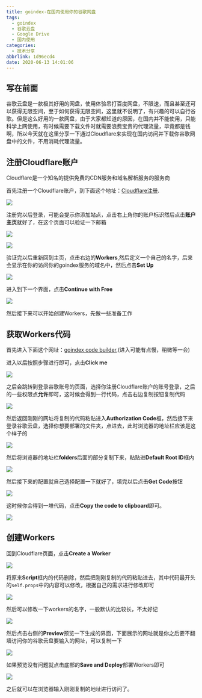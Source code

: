 ```yaml
---
title: goindex-在国内使用你的谷歌网盘
tags:
  - goindex
  - 谷歌云盘
  - Google Drive
  - 国内使用
categories:
  - 技术分享
abbrlink: 1d96ecd4
date: 2020-06-13 14:01:06
---
```


## 写在前面

谷歌云盘是一款极其好用的网盘，使用体验吊打百度网盘，不限速，而且甚至还可以获得无限空间，至于如何获得无限空间，这里就不说明了，有兴趣的可以自行谷歌。但是这么好用的一款网盘，由于大家都知道的原因，在国内并不能使用，只能科学上网使用，有时候需要下载文件时就需要浪费宝贵的代理流量，毕竟都是钱啊，所以今天就在这里分享一下通过Cloudflare来实现在国内访问并下载你谷歌网盘中的文件，不用消耗代理流量。

<!-- more -->

## 注册Cloudflare账户

Cloudflare是一个知名的提供免费的CDN服务和域名解析服务的服务商

首先注册一个Cloudflare账户，到下面这个地址：[Cloudflare注册](https://dash.cloudflare.com/sign-up).

![](http://figure.cruisetian.top/img/Snipaste_2020-06-12_19-34-42.png)

注册完以后登录，可能会提示你添加站点，点击右上角你的账户标识然后点击**账户主页**就好了，在这个页面可以验证一下邮箱

![](http://figure.cruisetian.top/img/Snipaste_2020-06-12_19-38-30.png)

![](http://figure.cruisetian.top/img/Snipaste_2020-06-12_19-40-56.png)

验证完以后重新回到主页，点击右边的**Workers**,然后定义一个自己的名字，后来会显示在你的访问你的goindex服务的域名中，然后点击**Set Up**

![](http://figure.cruisetian.top/img/Snipaste_2020-06-12_19-44-52.png)

进入到下一个界面，点击**Continue with Free**

![](http://figure.cruisetian.top/img/Snipaste_2020-06-12_19-48-11.png)

然后接下来可以开始创建Workers，先做一些准备工作

## 获取Workers代码

首先进入下面这个网址：[goindex code builder](https://gdindex-code-builder.glitch.me/),(进入可能有点慢，稍微等一会)

进入以后按照步骤进行即可，点击**Click me**

![](http://figure.cruisetian.top/img/Snipaste_2020-06-12_19-57-18.png)

之后会跳转到登录谷歌账号的页面，选择你注册Cloudflare账户的账号登录，之后的一些权限点**允许**即可，这时候会得到一行代码，点击右边复制按钮复制代码

![](http://figure.cruisetian.top/img/Snipaste_2020-06-12_19-59-45.png)

然后返回刚刚的网址将复制的代码粘贴进入**Authorization Code**框，然后接下来登录谷歌云盘，选择你想要部署的文件夹，点进去，此时浏览器的地址栏应该是这个样子的

![](http://figure.cruisetian.top/img/Snipaste_2020-06-12_20-04-35.png)

然后将浏览器的地址栏**folders**后面的部分复制下来，粘贴进**Default Root ID**框内

![](http://figure.cruisetian.top/img/Snipaste_2020-06-12_20-06-46.png)

然后接下来的配置就自己选择配置一下就好了，填完以后点击**Get Code**按钮

![](http://figure.cruisetian.top/img/Snipaste_2020-06-12_20-07-51.png)

这时候你会得到一堆代码，点击**Copy the code to clipboard**即可。

![](http://figure.cruisetian.top/img/Snipaste_2020-06-12_20-10-54.png)

## 创建Workers

回到Cloudflare页面，点击**Create a Worker**

![](http://figure.cruisetian.top/img/Snipaste_2020-06-12_20-12-52.png)

将原来**Script**框内的代码删除，然后把刚刚复制的代码粘贴进去，其中代码最开头的`self.props`中的内容可以修改，根据自己的需求进行修改即可

![](http://figure.cruisetian.top/img/Snipaste_2020-06-12_20-16-39.png)

然后可以修改一下workers的名字，一般默认的比较长，不太好记

![](http://figure.cruisetian.top/img/Snipaste_2020-06-12_20-18-06.png)

然后点击右侧的**Preview**预览一下生成的界面，下面展示的网址就是你之后要不翻墙访问你的谷歌云盘要输入的网址，可以复制一下

![](http://figure.cruisetian.top/img/Snipaste_2020-06-12_20-23-40.png)

如果预览没有问题就点击底部的**Save and Deploy**部署Workers即可

![](http://figure.cruisetian.top/img/Snipaste_2020-06-12_20-20-51.png)

之后就可以在浏览器输入刚刚复制的地址进行访问了。


